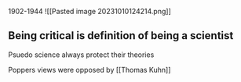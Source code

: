 1902-1944
![[Pasted image 20231010124214.png]]
## Being critical is definition of being a scientist

Psuedo science always protect their theories


Poppers views were opposed by [[Thomas Kuhn]]